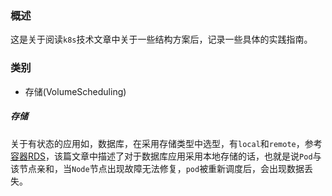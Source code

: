 ### 概述

这是关于阅读`k8s`技术文章中关于一些结构方案后，记录一些具体的实践指南。

### 类别

* 存储(VolumeScheduling)

##### 存储

关于有状态的应用如，数据库，在采用存储类型中选型，有`local`和`remote`，参考[容器RDS](https://www.kubernetes.org.cn/3869.html)，该篇文章中描述了对于数据库应用采用本地存储的话，也就是说`Pod`与该节点亲和，当`Node`节点出现故障无法修复，`pod`被重新调度后，会出现数据丢失。
